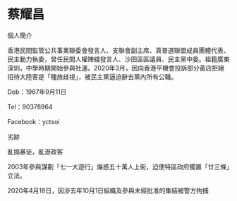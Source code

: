 # 蔡耀昌


個人簡介

香港民間監管公共事業聯委會發言人、支聯會副主席、真普選聯盟成員團體代表、民主動力執委，曾任民間人權陣綫發言人、沙田區區議員、民主黨中委。祖籍廣東深圳，中學時期開始參與社運。2020年3月，因向香港平機會投訴部分黃店拒絕招待大陸客是「種族歧視」，被民主黨逼迫辭去黨內所有公職。

Dob：1967年9月11日

Tel：90378964

Facebook：yctsoi

劣跡

亂搞暴徒，亂港政客


2003年參與謀劃「七一大遊行」煽惑五十萬人上街，迫使特區政府擱置「廿三條」立法。


2020年4月18日，因涉去年10月1日組織及參與未經批准的集結被警方拘捕
